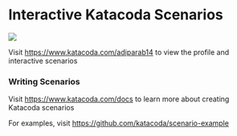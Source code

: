 # Interactive Katacoda Scenarios

[![](http://shields.katacoda.com/katacoda/adiparab14/count.svg)](https://www.katacoda.com/adiparab14 "Get your profile on Katacoda.com")

Visit https://www.katacoda.com/adiparab14 to view the profile and interactive scenarios

### Writing Scenarios
Visit https://www.katacoda.com/docs to learn more about creating Katacoda scenarios

For examples, visit https://github.com/katacoda/scenario-example
